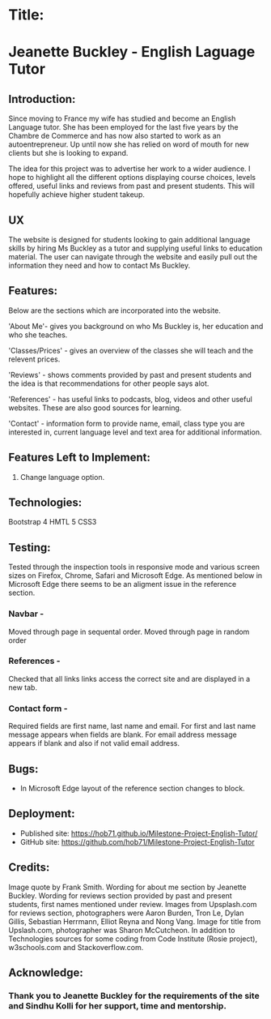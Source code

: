 # Title:
# Jeanette Buckley - English Laguage Tutor


## Introduction:
Since moving to France my wife has studied and become an English Language tutor. 
She has been employed for the last five years by the Chambre de Commerce 
and has now also started to work as an autoentrepreneur. Up until now she has relied on word of mouth for new clients but she is looking to expand.

The idea for this project was to advertise her work to a wider audience. I hope to highlight all the different options displaying course choices, levels offered, 
useful links and reviews from past and present students. This will hopefully achieve higher student takeup.


## UX
The website is designed for students looking to gain additional language skills by hiring Ms Buckley as a tutor and supplying useful links to education material.
The user can navigate through the website and easily pull out the information they need and how to contact Ms Buckley.


## Features:
Below are the sections which are incorporated into the website.

'About Me'- gives you background on who Ms Buckley is, her education and who she teaches.

'Classes/Prices' - gives an overview of the classes she will teach and the relevent prices.

'Reviews' - shows comments provided by past and present students and the idea is that recommendations for other people says alot.

'References' -  has useful links to podcasts, blog, videos and other useful websites. These are also good sources for learning.

'Contact' - information form to provide name, email, class type you are interested in, current language level and text area for additional information.


## Features Left to Implement:
1. Change language option.


## Technologies:
 Bootstrap 4
HMTL 5
CSS3


## Testing:

Tested through the inspection tools in responsive mode and various screen sizes on Firefox, Chrome, Safari and Microsoft Edge.
As mentioned below in Microsoft Edge there seems to be an aligment issue in the reference section.

### Navbar -
Moved through page in sequental order.
Moved through page in random order

### References -
Checked that all links links access the correct site and are displayed in a new tab.

### Contact form -
Required fields are first name, last name and email.
For first and last name message appears when fields are blank.
For email address message appears if blank and also if not valid email address.

## Bugs:
* In Microsoft Edge layout of the reference section changes to block.


## Deployment:
* Published site: https://hob71.github.io/Milestone-Project-English-Tutor/
* GitHub site: https://github.com/hob71/Milestone-Project-English-Tutor


## Credits:
Image quote by Frank Smith.
Wording for about me section by Jeanette Buckley.
Wording for reviews section provided by past and present students, first names mentioned under review.
Images from Upsplash.com for reviews section, photographers were Aaron Burden, Tron Le, Dylan Gillis, Sebastian Herrmann, Elliot Reyna and Nong Vang.
Image for title from Upslash.com, photographer was Sharon McCutcheon.
In addition to Technologies sources for some coding from Code Institute (Rosie project), w3schools.com and Stackoverflow.com.

## Acknowledge:
### Thank you to Jeanette Buckley for the requirements of the site and Sindhu Kolli for her support, time and mentorship.